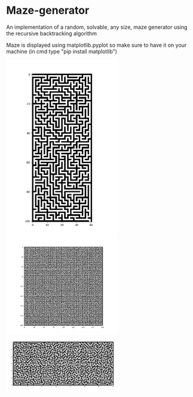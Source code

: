 # Maze-generator

An implementation of a random, solvable, any size, maze generator using the recursive backtracking algorithm

Maze is displayed using matplotlib.pyplot so make sure to have it on your machine (in cmd type "pip install matplotlib")

<img src="examples/maze1.png" width=300>  
<img src="examples/maze2.png" width=300>   
<img src="examples/maze3.png" width=300>

